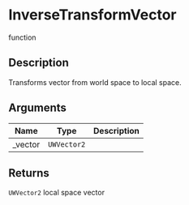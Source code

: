 # InverseTransformVector

<span class="badge badge-secondary">function</span>

## Description
Transforms vector from world space to local space.

## Arguments
| Name | Type | Description |
| ---- | ---- | ----------- |
| _vector | `UWVector2` |  |

## Returns
`UWVector2` local space vector